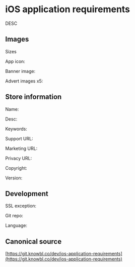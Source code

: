 # iOS application requirements

DESC

## Images

Sizes

App icon:

Banner image:

Advert images x5:

## Store information

Name:

Desc:

Keywords:

Support URL:

Marketing URL:

Privacy URL:

Copyright:

Version:

## Development

SSL exception:

Git repo:

Language:

## Canonical source

[https://git.knowbl.co/dev/ios-application-requirements](https://git.knowbl.co/dev/ios-application-requirements)

